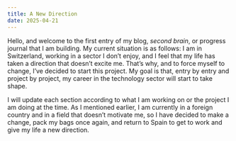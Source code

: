 ```yaml
---
title: A New Direction
date: 2025-04-21
---
```


Hello, and welcome to the first entry of my blog, _second brain_, or progress journal that I am building. My current situation is as follows: I am in Switzerland, working in a sector I don’t enjoy, and I feel that my life has taken a direction that doesn’t excite me. That’s why, and to force myself to change, I’ve decided to start this project. My goal is that, entry by entry and project by project, my career in the technology sector will start to take shape.

I will update each section according to what I am working on or the project I am doing at the time. As I mentioned earlier, I am currently in a foreign country and in a field that doesn’t motivate me, so I have decided to make a change, pack my bags once again, and return to Spain to get to work and give my life a new direction.